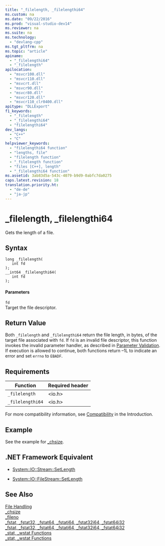 ```yaml
---
title: "_filelength, _filelengthi64"
ms.custom: na
ms.date: "09/22/2016"
ms.prod: "visual-studio-dev14"
ms.reviewer: na
ms.suite: na
ms.technology: 
  - "devlang-cpp"
ms.tgt_pltfrm: na
ms.topic: "article"
apiname: 
  - "_filelengthi64"
  - "_filelength"
apilocation: 
  - "msvcr100.dll"
  - "msvcr110.dll"
  - "msvcrt.dll"
  - "msvcr90.dll"
  - "msvcr80.dll"
  - "msvcr120.dll"
  - "msvcr110_clr0400.dll"
apitype: "DLLExport"
f1_keywords: 
  - "_filelength"
  - "_filelengthi64"
  - "filelengthi64"
dev_langs: 
  - "C++"
  - "C"
helpviewer_keywords: 
  - "filelengthi64 function"
  - "lengths, file"
  - "filelength function"
  - "_filelength function"
  - "files [C++], length"
  - "_filelengthi64 function"
ms.assetid: 3ab83d5a-543c-4079-b9d9-0abfc7da0275
caps.latest.revision: 18
translation.priority.ht: 
  - "de-de"
  - "ja-jp"
---
```

# _filelength, _filelengthi64
Gets the length of a file.  
  
## Syntax  
  
```  
long _filelength(   
   int fd   
);  
__int64 _filelengthi64(   
   int fd   
);  
```  
  
#### Parameters  
 `fd`  
 Target the file descriptor.  
  
## Return Value  
 Both `_filelength` and `_filelengthi64` return the file length, in bytes, of the target file associated with `fd`. If `fd` is an invalid file descriptor, this function invokes the invalid parameter handler, as described in [Parameter Validation](../vs140/parameter-validation.md). If execution is allowed to continue, both functions return –1L to indicate an error and set `errno` to `EBADF`.  
  
## Requirements  
  
|Function|Required header|  
|--------------|---------------------|  
|`_filelength`|<io.h>|  
|`_filelengthi64`|<io.h>|  
  
 For more compatibility information, see [Compatibility](../vs140/compatibility.md) in the Introduction.  
  
## Example  
 See the example for [_chsize](../vs140/_chsize.md).  
  
## .NET Framework Equivalent  
  
-   [System::IO::Stream::SetLength](https://msdn.microsoft.com/en-us/library/system.io.stream.setlength.aspx)  
  
-   [System::IO::FileStream::SetLength](https://msdn.microsoft.com/en-us/library/system.io.filestream.setlength.aspx)  
  
## See Also  
 [File Handling](../vs140/file-handling.md)   
 [_chsize](../vs140/_chsize.md)   
 [_fileno](../vs140/_fileno.md)   
 [_fstat, _fstat32, _fstat64, _fstati64, _fstat32i64, _fstat64i32](../vs140/_fstat--_fstat32--_fstat64--_fstati64--_fstat32i64--_fstat64i32.md)   
 [_fstat, _fstat32, _fstat64, _fstati64, _fstat32i64, _fstat64i32](../vs140/_fstat--_fstat32--_fstat64--_fstati64--_fstat32i64--_fstat64i32.md)   
 [_stat, _wstat Functions](../vs140/_stat--_stat32--_stat64--_stati64--_stat32i64--_stat64i32--_wstat--_wstat32--_wstat64--_wstati64--_wstat32i64--_wstat64i32.md)   
 [_stat, _wstat Functions](../vs140/_stat--_stat32--_stat64--_stati64--_stat32i64--_stat64i32--_wstat--_wstat32--_wstat64--_wstati64--_wstat32i64--_wstat64i32.md)